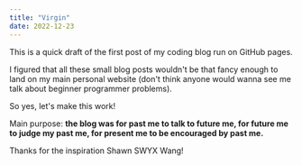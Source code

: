 ```yaml
---
title: "Virgin"
date: 2022-12-23
---
```


This is a quick draft of the first post of my coding blog run on GitHub pages.

I figured that all these small blog posts wouldn't be that fancy enough to land on my main personal website (don't think anyone would wanna see me talk about beginner programmer problems).

So yes, let's make this work!

Main purpose: **the blog was for past me to talk to future me, for future me to judge my past me, for present me to be encouraged by past me.**

Thanks for the inspiration Shawn SWYX Wang!
